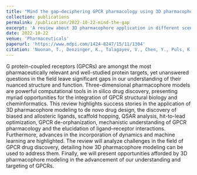 ```yaml
---
title: "Mind the gap—deciphering GPCR pharmacology using 3D pharmacophores and artificial intelligence"
collection: publications
permalink: /publication/2022-10-22-mind-the-gap
excerpt: 'A review about 3D pharmacophore application in different scenarios.'
date: 2022-10-22
venue: 'Pharmaceuticals'
paperurl: 'https://www.mdpi.com/1424-8247/15/11/1304'
citation: 'Noonan, T., Denzinger, K., Talagayev, V., Chen, Y., Puls, K., Wolf, C. A., ... & Wolber, G. (2022). Mind the gap—deciphering GPCR pharmacology using 3D pharmacophores and artificial intelligence. *Pharmaceuticals*, 15(11), 1304.'
---
```


G protein-coupled receptors (GPCRs) are amongst the most pharmaceutically relevant and well-studied protein targets, yet unanswered questions in the field leave significant gaps in our understanding of their nuanced structure and function. Three-dimensional pharmacophore models are powerful computational tools in in silico drug discovery, presenting myriad opportunities for the integration of GPCR structural biology and cheminformatics. This review highlights success stories in the application of 3D pharmacophore modeling to de novo drug design, the discovery of biased and allosteric ligands, scaffold hopping, QSAR analysis, hit-to-lead optimization, GPCR de-orphanization, mechanistic understanding of GPCR pharmacology and the elucidation of ligand–receptor interactions. Furthermore, advances in the incorporation of dynamics and machine learning are highlighted. The review will analyze challenges in the field of GPCR drug discovery, detailing how 3D pharmacophore modeling can be used to address them. Finally, we will present opportunities afforded by 3D pharmacophore modeling in the advancement of our understanding and targeting of GPCRs.
